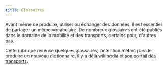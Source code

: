 ```yaml
---
title: Glossaires
---
```


Avant même de produire, utiliser ou échanger des données, il est essentiel de partager un même vocabulaire.
De nombreux glossaires ont été publiés dans le domaine de la mobilité et des transports, certains pour, d'autres pas.

Cette rubrique recense quelques glossaires, l'intention n'étant pas de produire un nouveau dictionnaire, il y a déjà wikipedia et [son portail des transports](https://fr.wikipedia.org/wiki/Portail:Transports).
